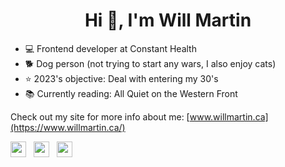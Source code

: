 <h1 align="center">Hi 👋, I'm Will Martin</h1>

- 💻 Frontend developer at Constant Health 
- 🐕 Dog person (not trying to start any wars, I also enjoy cats)
- ⭐ 2023's objective: Deal with entering my 30's
- 📚 Currently reading: All Quiet on the Western Front

Check out my site for more info about me: [www.willmartin.ca](https://www.willmartin.ca/)

 <p align='left'>
   <a href="https://www.linkedin.com/in/will-martin-a1890b184/" target="_blank"><img height="25" src="https://raw.githubusercontent.com/UjwalKandi/UjwalKandi/changes-to-readme/svg/linkedin%20rect.svg"></a>&nbsp;&nbsp;
 <a href="https://twitter.com/willjmartin" target="_blank"><img height="25" src="https://raw.githubusercontent.com/UjwalKandi/UjwalKandi/changes-to-readme/svg/twitter%20rect.svg"></a>&nbsp;&nbsp;
 <a href="https://github.com/wjkmartin" target="_blank"><img height="25" src="https://raw.githubusercontent.com/UjwalKandi/UjwalKandi/changes-to-readme/svg/github%20rect.svg"></a>&nbsp;&nbsp;
 
 </p>
